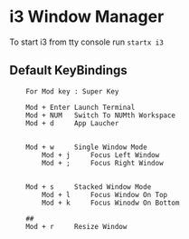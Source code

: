 i3 Window Manager 
=================

To start i3 from tty console run `startx i3`

## Default KeyBindings

```
	For Mod key : Super Key
	
	Mod + Enter	Launch Terminal
	Mod + NUM	Switch To NUMth Workspace
	Mod + d		App Laucher	

	
	Mod + w		Single Window Mode
		Mod + j		Focus Left Window
		Mod + ;		Focus Right Window

	
	Mod + s		Stacked Window Mode
		Mod + l		Focus Window On Top
		Mod + k		Focus Winodw On Bottom
		
	##
	Mod + r 	Resize Window
```
